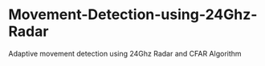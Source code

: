 # Movement-Detection-using-24Ghz-Radar
Adaptive movement detection using 24Ghz Radar and CFAR Algorithm
